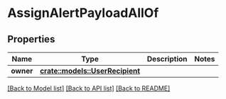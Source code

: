 # AssignAlertPayloadAllOf

## Properties

Name | Type | Description | Notes
------------ | ------------- | ------------- | -------------
**owner** | [**crate::models::UserRecipient**](UserRecipient.md) |  | 

[[Back to Model list]](../README.md#documentation-for-models) [[Back to API list]](../README.md#documentation-for-api-endpoints) [[Back to README]](../README.md)


